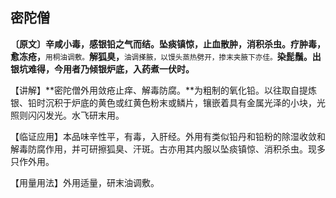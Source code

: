 ## 密陀僧

**〔原文〕辛咸小毒，感银铅之气而结。坠痰镇惊，止血散肿，消积杀虫。疗肿毒，愈冻疮，**<small>用桐油调敷。</small>**解狐臭，**<small>油调搽腋，以馒头蒸热劈开，掺末夹腋下亦佳。</small>**染髭鬚。出银坑难得，今用者乃倾银炉底，入药煮一伏时。**

【讲解】**密陀僧外用敛疮止痒、解毒防腐。**为粗制的氧化铅。以往取自提炼银、铅时沉积于炉底的黄色或红黄色粉末或鳞片，镶嵌着具有金属光泽的小块，光照则闪闪发光。水飞研末用。

【临证应用】本品味辛性平，有毒，入肝经。外用有类似铅丹和铅粉的除湿收敛和解毒防腐作用，并可研擦狐臭、汗斑。古亦用其内服以坠痰镇惊、消积杀虫。现多只作外用。

【用量用法】外用适量，研末油调敷。
